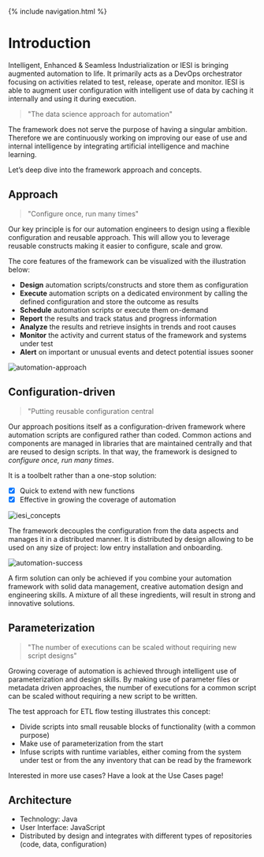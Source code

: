 {% include navigation.html %}

# Introduction

Intelligent, Enhanced & Seamless Industrialization or IESI is bringing augmented automation to life. It primarily acts as a DevOps orchestrator focusing on activities related to test, release, operate and monitor. IESI is able to augment user configuration with intelligent use of data by caching it internally and using it during execution.

> "The data science approach for automation"

The framework does not serve the purpose of having a singular ambition. Therefore we are continuously working on improving our ease of use and internal intelligence by integrating artificial intelligence and machine learning. <br>

Let’s deep dive into the framework approach and concepts.

## Approach
> "Configure once, run many times"

Our key principle is for our automation engineers to design using a flexible configuration and reusable approach. This will allow you to leverage reusable constructs making it easier to configure, scale and grow. 

The core features of the framework can be visualized with the illustration below:
* **Design** automation scripts/constructs and store them as configuration
* **Execute** automation scripts on a dedicated environment by calling the defined configuration and store the outcome as results
* **Schedule** automation scripts or execute them on-demand
* **Report** the results and track status and progress information
* **Analyze** the results and retrieve insights in trends and root causes
* **Monitor** the activity and current status of the framework and systems under test
* **Alert** on important or unusual events and detect potential issues sooner

![automation-approach](/{{site.repository}}/images/introduction/automation-approach.png)

## Configuration-driven
> "Putting reusable configuration central

Our approach positions itself as a configuration-driven framework where automation scripts are configured rather than coded. Common actions and components are managed in libraries that are maintained centrally and that are reused to design scripts. In that way, the framework is designed to _configure once, run many times_.

It is a toolbelt rather than a one-stop solution:
- [x] Quick to extend with new functions
- [x] Effective in growing the coverage of automation

![iesi_concepts](/{{site.repository}}/images/introduction/iesi_concepts.png)

The framework decouples the configuration from the data aspects and manages it in a distributed manner. It is distributed by design allowing to be used on any size of project: low entry installation and onboarding. <br>

![automation-success](/{{site.repository}}/images/introduction/automation-success.png)

A firm solution can only be achieved if you combine your automation framework with solid data management, creative automation design and engineering skills. 
A mixture of all these ingredients, will result in strong and innovative solutions. <br>

## Parameterization

> "The number of executions can be scaled without requiring new script designs"

Growing coverage of automation is achieved through intelligent use of parameterization and design skills. By making use of parameter files or metadata driven approaches, the number of executions for a common script can be scaled without requiring a new script to be written. <br>
 
The test approach for ETL flow testing illustrates this concept:
* Divide scripts into small reusable blocks of functionality (with a common purpose)
* Make use of parameterization from the start
* Infuse scripts with runtime variables, either coming from the system under test or from the any inventory that can be read by the framework

Interested in more use cases? Have a look at the Use Cases page!

## Architecture

* Technology: Java
* User Interface: JavaScript
* Distributed by design and integrates with different types of repositories (code, data, configuration)

